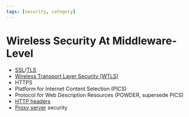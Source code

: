 ```yaml
---
tags: [security, category]
---
```


# Wireless Security At Middleware-Level

- [SSL](202212052009.md)/[TLS](202212052055.md)
- [Wireless Transport Layer Security (WTLS)](202305171438.md)
- HTTPS
- Platform for Internet Content Selection (PICS)
- Protocol for Web Description Resources (POWDER, supersede PICS)
- [HTTP headers](202202211439.md)
- [Proxy server](202212052017.md) security
